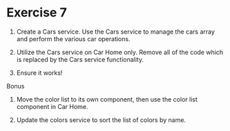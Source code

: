 # Exercise 7

1. Create a Cars service. Use the Cars service to manage the cars array and perform the various car operations.

2. Utilize the Cars service on Car Home only. Remove all of the code which is replaced by the Cars service functionality.

3. Ensure it works!

Bonus

1. Move the color list to its own component, then use the color list component in Car Home.

2. Update the colors service to sort the list of colors by name.